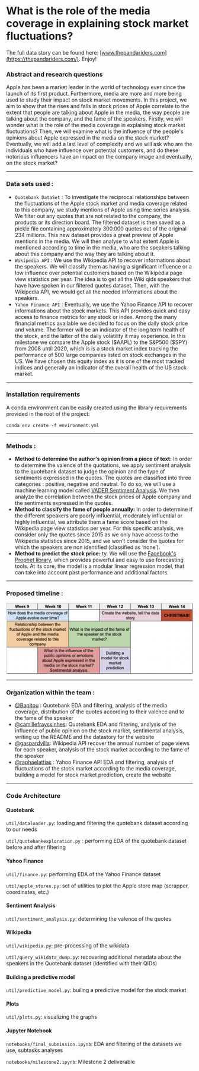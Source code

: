 # What is the role of the media coverage in explaining stock market fluctuations?

The full data story can be found here: [www.thepandariders.com](https://thepandariders.com/). Enjoy!

### Abstract and research questions

Apple has been a market leader in the world of technology ever since the launch of its first product. Furthermore, media are more and more being used to study their impact on stock market movements. In this project, we aim to show that the rises and falls in stock prices of Apple correlate to the extent that people are talking about Apple in the media, the way people are talking about the company, and the fame of the speakers. Firstly, we will wonder what is the role of the media coverage in explaining stock market fluctuations? Then, we will examine what is the influence of the people's opinions about Apple expressed in the media on the stock market? Eventually, we will add a last level of complexity and we will ask who are the individuals who have influence over potential customers, and do these notorious influencers have an impact on the company image and eventually, on the stock market?

***
### Data sets used : 
* `Quotebank DataSet` : To investigate the reciprocal relationships between the fluctuations of the Apple stock market and media coverage related to this company, we study mentions of Apple using time series analysis. We filter out any quotes that are not related to the company, the products or its direction board. The filtered dataset is then saved as a pickle file containing approximately 300.000 quotes out of the original 234 millions. This new dataset provides a great preview of Apple mentions in the media. We will then analyse to what extent Apple is mentioned according to time in the media, who are the speakers talking about this company and the way they are talking about it.
* `Wikipedia API` : We use the Wikipedia API to recover informations about the speakers. We will classify them as having a significant influence or a low influence over potential customers based on the Wikipedia page view statistics per year. The idea is to get all the Wiki qids speakers that have have spoken in our filtered quotes dataset. Then, with the Wikipedia API, we would get all the needed informations about the speakers.
* `Yahoo Finance API` : Eventually, we use the Yahoo Finance API to recover informations about the stock markets. This API provides quick and easy access to finance metrics for any stock or index. Among the many financial metrics available we decided to focus on the daily stock price and volume. The former will be an indicator of the long term health of the stock, and the latter of the daily volatility it may experience. In this milestone we compare the Apple stock ($AAPL) to the S&P500 ($SPY) from 2008 until 2020, which is is a stock market index tracking the performance of 500 large companies listed on stock exchanges in the US. We have chosen this equity index as it is one of the most tracked indices and generally an indicator of the overall health of the US stock market.

***
### Installation requirements
A conda environment can be easily created using the library requirements provided in the root of the project:
```
conda env create -f environment.yml
```

***
### Methods :
* **Method to determine the author's opinion from a piece of text:** In order to determine the valence of the quotations, we apply sentiment analysis to the quotebank dataset to judge the opinion and the type of sentiments expressed in the quotes. The quotes are classified into three categories : positive, negative and neutral. To do so, we will use a machine learning model called [VADER Sentiment Analysis](https://github.com/cjhutto/vaderSentiment). We then analyze the correlation between the stock prices of Apple company and the sentiments expressed in the quotes.  
* **Method to classify the fame of people annually:** In order to determine if the different speakers are poorly influential, moderately influential or highly influential, we attribute them a fame score based on the Wikipedia page view statistics per year. For this specific analysis, we consider only the quotes since 2015 as we only have access to the Wikipedia statistics since 2015, and we won’t consider the quotes for which the speakers are non identified (classified as ‘none’).
* **Method to predict the stock price:** ty. We will use the [Facebook's Prophet library](https://facebook.github.io/prophet/), which provides powerful and easy to use forecasting tools. At its core, the model is a modular linear regression model, that can take into account past performance and additional factors. 

***
### Proposed timeline : 

![Timeline](/figures/Timeline.png)

***
### Organization within the team : 
* [@Bapitou](https://github.com/Bapitou) : Quotebank EDA and filtering, analysis of the media coverage, distribution of the quotes according to their valence and to the fame of the speaker
* [@camillefrayssinhes](https://github.com/camillefrayssinhes): Quotebank EDA and filtering, analysis of the influence of public opinion on the stock market, sentimental analysis, writing up the README and the datastory for the website
* [@gaspardvilla](https://github.com/gaspardvilla): Wikipedia API recover the annual number of page views for each speaker, analysis of the stock market according to the fame of the speaker 
* [@raphaelattias](https://github.com/raphaelattias) : Yahoo Finance API EDA and filtering, analysis of fluctuations of the stock market according to the media coverage, building a model for stock market prediction, create the website

*** 
### Code Architecture
#### Quotebank 
`util/dataloader.py`: loading and filtering the quotebank dataset according to our needs 

`util/quotebankexploration.py` : performing EDA of the quotebank dataset before and after filtering 
#### Yahoo Finance 
`util/finance.py`: performing EDA of the Yahoo Finance dataset 

`util/apple_stores.py`: set of utilities to plot the Apple store map (scrapper, coordinates, etc.)
#### Sentiment Analysis
`util/sentiment_analysis.py`: determining the valence of the quotes
#### Wikipedia
`util/wikipedia.py`: pre-processing of the wikidata 

`util/query_wikidata_dump.py`: recovering additional metadata about the speakers in the Quotebank dataset (identified with their QIDs) 
#### Building a predictive model
`util/predictive_model.py`: builing a predictive model for the stock market
#### Plots
`util/plots.py`: visualizing the graphs 
#### Jupyter Notebook
`notebooks/final_submission.ipynb`: EDA and filtering of the datasets we use, subtasks analyses 

`notebooks/milestone2.ipynb`: Milestone 2 deliverable






